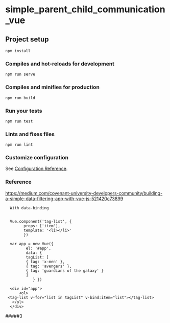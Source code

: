 # simple_parent_child_communication_vue

## Project setup
```
npm install
```

### Compiles and hot-reloads for development
```
npm run serve
```

### Compiles and minifies for production
```
npm run build
```

### Run your tests
```
npm run test
```

### Lints and fixes files
```
npm run lint
```

### Customize configuration
See [Configuration Reference](https://cli.vuejs.org/config/).


### Reference
https://medium.com/covenant-university-developers-community/building-a-simple-data-filtering-app-with-vue-js-521420c73899




      With data-binding


      Vue.component('tag-list', {
            props: ['item'],
            template: '<li></li>'
            })

      var app = new Vue({
             el: '#app',
             data: {
             tagList: [
             { tag: 'x-men' },
             { tag: 'avengers' },
             { tag: 'guardians of the galaxy' }
             ]
                } })

      <div id="app">
          <ol>
     <tag-list v-for="list in tagList" v-bind:item="list"></tag-list>   
       </ol>
      </div>


#####3
